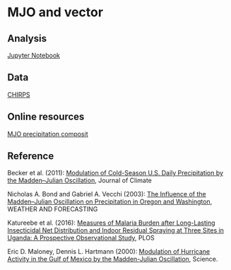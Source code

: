 # MJO and vector

## Analysis

[Jupyter Notebook](MJO_and_vector.ipynb)

## Data

[CHIRPS](http://chg.geog.ucsb.edu/data/chirps/)

## Online resources

[MJO precipitation composit](http://www.cpc.ncep.noaa.gov/products/precip/CWlink/MJO/Composites/Tropical/precip.shtml)

## Reference

Becker et al. (2011): [Modulation of Cold-Season U.S. Daily Precipitation by the Madden–Julian Oscillation](https://doi.org/10.1175/2011JCLI4018.1), Journal of Climate

Nicholas A. Bond and Gabriel A. Vecchi (2003): <a href="https://doi.org/10.1175/1520-0434(2003)018<0600:TIOTMO>2.0.CO;2">The Influence of the Madden–Julian Oscillation on Precipitation in Oregon and Washington</a>, WEATHER AND FORECASTING

Katureebe et al. (2016): [Measures of Malaria Burden after Long-Lasting Insecticidal Net Distribution and Indoor Residual Spraying at Three Sites in Uganda: A Prospective Observational Study](https://doi.org/10.1371/journal.pmed.1002167), PLOS

Eric D. Maloney, Dennis L. Hartmann (2000): [Modulation of Hurricane Activity in the Gulf of Mexico by the Madden-Julian Oscillation](http://science.sciencemag.org/content/287/5460/2002), Science.
